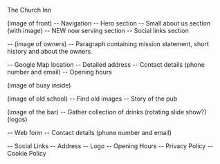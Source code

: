 The Church Inn

<!-- Website Content -->

<!-- - Home -->

(image of front)
-- Navigation
-- Hero section
-- Small about us section (with image)
-- NEW now serving section
-- Social links section

<!-- - About -->

-- (image of owners)
-- Paragraph containing mission statement, short history and about the owners

<!-- - Location -->

-- Google Map location
-- Detailed address
-- Contact details (phone number and email)
-- Opening hours

<!-- - Whats on -->

(image of busy inside)

<!-- - Pub History -->

(image of old school)
-- Find old images
-- Story of the pub

<!-- - Now Serving -->

(image of the bar)
-- Gather collection of drinks (rotating slide show?) (logos)

<!-- - Contact -->

-- Web form
-- Contact details (phone number and email)

<!-- -Footer -->

-- Social Links
-- Address
-- Logo
-- Opening Hours
-- Privacy Policy
-- Cookie Policy
